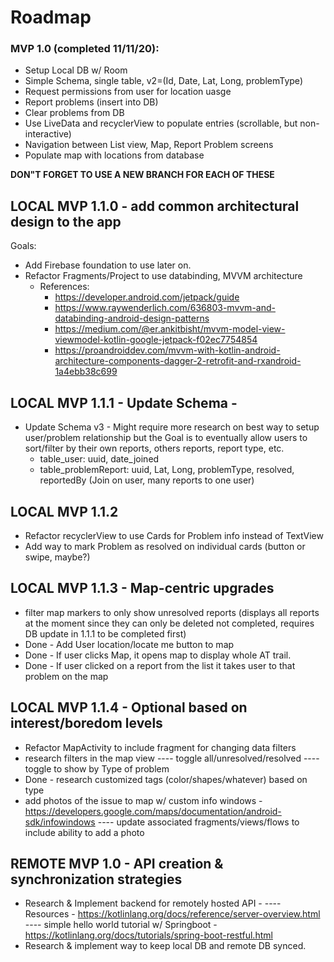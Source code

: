 # Roadmap

### MVP 1.0 (completed 11/11/20):
- Setup Local DB w/ Room
- Simple Schema, single table, v2=(Id, Date, Lat, Long, problemType)
- Request permissions from user for location uasge
- Report problems (insert into DB)
- Clear problems from DB
- Use LiveData and recyclerView to populate entries (scrollable, but non-interactive)
- Navigation between List view, Map, Report Problem screens
- Populate map with locations from database

**DON"T FORGET TO USE A NEW BRANCH FOR EACH OF THESE**
## LOCAL MVP 1.1.0 - add common architectural design to the app
Goals:
- Add Firebase foundation to use later on.
- Refactor Fragments/Project to use databinding, MVVM architecture
  - References:
    - https://developer.android.com/jetpack/guide
    - https://www.raywenderlich.com/636803-mvvm-and-databinding-android-design-patterns
    - https://medium.com/@er.ankitbisht/mvvm-model-view-viewmodel-kotlin-google-jetpack-f02ec7754854
    - https://proandroiddev.com/mvvm-with-kotlin-android-architecture-components-dagger-2-retrofit-and-rxandroid-1a4ebb38c699

## LOCAL MVP 1.1.1 - Update Schema -
- Update Schema v3 - Might require more research on best way to setup user/problem relationship but the Goal is to
                     eventually allow users to sort/filter by their own reports, others reports, report type, etc.
  - table_user: uuid, date_joined
  - table_problemReport: uuid, Lat, Long, problemType, resolved, reportedBy (Join on user, many reports to one user)

## LOCAL MVP 1.1.2
- Refactor recyclerView to use Cards for Problem info instead of TextView
- Add way to mark Problem as resolved on individual cards (button or swipe, maybe?)

## LOCAL  MVP 1.1.3 - Map-centric upgrades
- filter map markers to only show unresolved reports (displays all reports at the moment since they can only be deleted not completed, requires DB update in 1.1.1 to be completed first)
- Done - Add User location/locate me button to map
- Done - If user clicks Map, it opens map to display whole AT trail.
- Done - If user clicked on a report from the list it takes user to that problem on the map

## LOCAL MVP 1.1.4 - Optional based on interest/boredom levels
- Refactor MapActivity to include fragment for changing data filters
- research filters in the map view
---- toggle all/unresolved/resolved
---- toggle to show by Type of problem
- Done - research customized tags (color/shapes/whatever) based on type
- add photos of the issue to map w/ custom info windows - https://developers.google.com/maps/documentation/android-sdk/infowindows
---- update associated fragments/views/flows to include ability to add a photo


## REMOTE MVP 1.0 - API creation & synchronization strategies
- Research & Implement backend for remotely hosted API -
---- Resources - https://kotlinlang.org/docs/reference/server-overview.html
---- simple hello world tutorial w/ Springboot - https://kotlinlang.org/docs/tutorials/spring-boot-restful.html
- Research & implement way to keep local DB and remote DB synced.